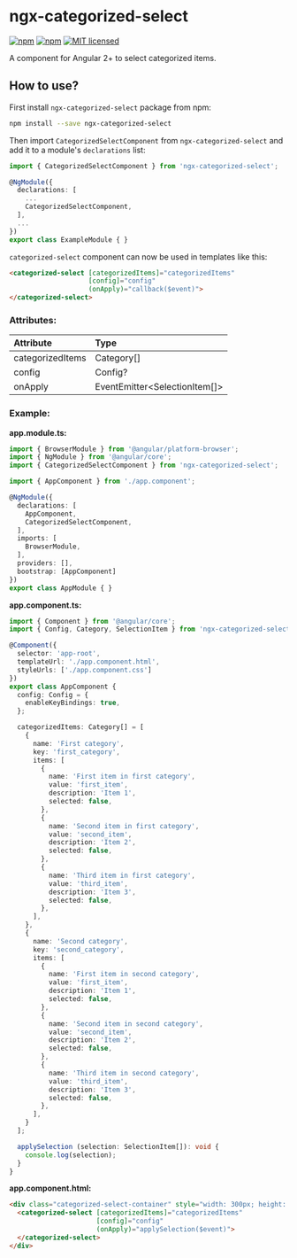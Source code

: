 # ngx-categorized-select

[![npm](https://img.shields.io/npm/v/ngx-categorized-select.svg?style=flat-square)](https://www.npmjs.com/package/ngx-categorized-select)
[![npm](https://img.shields.io/npm/dm/ngx-categorized-select.svg?style=flat-square)](https://www.npmjs.com/package/ngx-categorized-select)
[![MIT licensed](https://img.shields.io/badge/license-MIT-blue.svg?style=flat-square)](https://github.com/jurebajt/ngx-categorized-select/blob/master/LICENSE)

A component for Angular 2+ to select categorized items.

## How to use?

First install `ngx-categorized-select` package from npm:

```bash
npm install --save ngx-categorized-select
```

Then import `CategorizedSelectComponent` from `ngx-categorized-select` and add it to a module's `declarations` list:

```typescript
import { CategorizedSelectComponent } from 'ngx-categorized-select';

@NgModule({
  declarations: [
    ...
    CategorizedSelectComponent,
  ],
  ...
})
export class ExampleModule { }
```

`categorized-select` component can now be used in templates like this:

```html
<categorized-select [categorizedItems]="categorizedItems"
                    [config]="config"
                    (onApply)="callback($event)">
</categorized-select>
```

### Attributes:
| Attribute        | Type                          |
|:---------------- |:----------------------------- |
| categorizedItems | Category[]                    |
| config           | Config?                       |
| onApply          | EventEmitter<SelectionItem[]> |

### Example:

**app.module.ts:**

```typescript
import { BrowserModule } from '@angular/platform-browser';
import { NgModule } from '@angular/core';
import { CategorizedSelectComponent } from 'ngx-categorized-select';

import { AppComponent } from './app.component';

@NgModule({
  declarations: [
    AppComponent,
    CategorizedSelectComponent,
  ],
  imports: [
    BrowserModule,
  ],
  providers: [],
  bootstrap: [AppComponent]
})
export class AppModule { }
```

**app.component.ts:**

```typescript
import { Component } from '@angular/core';
import { Config, Category, SelectionItem } from 'ngx-categorized-select';

@Component({
  selector: 'app-root',
  templateUrl: './app.component.html',
  styleUrls: ['./app.component.css']
})
export class AppComponent {
  config: Config = {
    enableKeyBindings: true,
  };

  categorizedItems: Category[] = [
    {
      name: 'First category',
      key: 'first_category',
      items: [
        {
          name: 'First item in first category',
          value: 'first_item',
          description: 'Item 1',
          selected: false,
        },
        {
          name: 'Second item in first category',
          value: 'second_item',
          description: 'Item 2',
          selected: false,
        },
        {
          name: 'Third item in first category',
          value: 'third_item',
          description: 'Item 3',
          selected: false,
        },
      ],
    },
    {
      name: 'Second category',
      key: 'second_category',
      items: [
        {
          name: 'First item in second category',
          value: 'first_item',
          description: 'Item 1',
          selected: false,
        },
        {
          name: 'Second item in second category',
          value: 'second_item',
          description: 'Item 2',
          selected: false,
        },
        {
          name: 'Third item in second category',
          value: 'third_item',
          description: 'Item 3',
          selected: false,
        },
      ],
    }
  ];

  applySelection (selection: SelectionItem[]): void {
    console.log(selection);
  }
}
```

**app.component.html:**

```html
<div class="categorized-select-container" style="width: 300px; height: 400px; border: 1px solid #f5f5f5;">
  <categorized-select [categorizedItems]="categorizedItems"
                      [config]="config"
                      (onApply)="applySelection($event)">
  </categorized-select>
</div>
```
